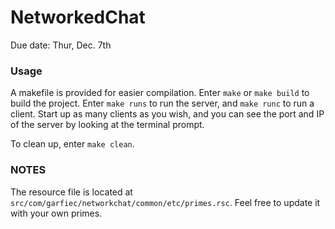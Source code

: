# NetworkedChat

Due date: Thur, Dec. 7th

### Usage
A makefile is provided for easier compilation. Enter `make` or `make build` to build the project. Enter `make runs` to run the server, and `make runc` to run a client. Start up as many clients as you wish, and you can see the port and IP of the server by looking at the terminal prompt.

To clean up, enter `make clean`.

### NOTES

The resource file is located at `src/com/garfiec/networkchat/common/etc/primes.rsc`. Feel free to update it with your own primes.
